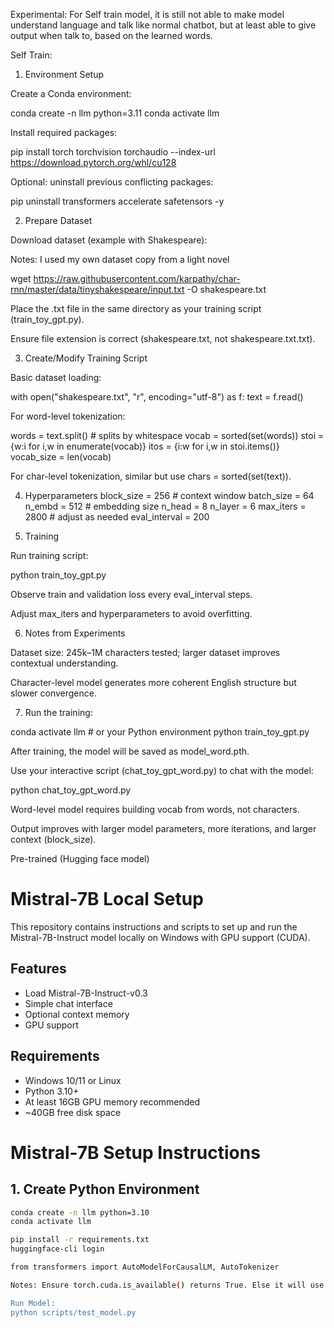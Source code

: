 Experimental: For Self train model, it is still not able to make model understand language and talk like normal chatbot, but at least able to give output when talk to, based on the learned words.

Self Train:
1. Environment Setup

Create a Conda environment:

conda create -n llm python=3.11
conda activate llm


Install required packages:

pip install torch torchvision torchaudio --index-url https://download.pytorch.org/whl/cu128


Optional: uninstall previous conflicting packages:

pip uninstall transformers accelerate safetensors -y

2. Prepare Dataset

Download dataset (example with Shakespeare):

Notes: I used my own dataset copy from a light novel

wget https://raw.githubusercontent.com/karpathy/char-rnn/master/data/tinyshakespeare/input.txt -O shakespeare.txt


Place the .txt file in the same directory as your training script (train_toy_gpt.py).

Ensure file extension is correct (shakespeare.txt, not shakespeare.txt.txt).

3. Create/Modify Training Script

Basic dataset loading:

with open("shakespeare.txt", "r", encoding="utf-8") as f:
    text = f.read()


For word-level tokenization:

words = text.split()  # splits by whitespace
vocab = sorted(set(words))
stoi = {w:i for i,w in enumerate(vocab)}
itos = {i:w for i,w in stoi.items()}
vocab_size = len(vocab)


For char-level tokenization, similar but use chars = sorted(set(text)).

4. Hyperparameters
block_size = 256     # context window
batch_size = 64
n_embd = 512         # embedding size
n_head = 8
n_layer = 6
max_iters = 2800     # adjust as needed
eval_interval = 200

5. Training

Run training script:

python train_toy_gpt.py


Observe train and validation loss every eval_interval steps.

Adjust max_iters and hyperparameters to avoid overfitting.

6. Notes from Experiments

Dataset size: 245k–1M characters tested; larger dataset improves contextual understanding.

Character-level model generates more coherent English structure but slower convergence.

7. Run the training:

conda activate llm   # or your Python environment
python train_toy_gpt.py


After training, the model will be saved as model_word.pth.

Use your interactive script (chat_toy_gpt_word.py) to chat with the model:

python chat_toy_gpt_word.py

Word-level model requires building vocab from words, not characters.

Output improves with larger model parameters, more iterations, and larger context (block_size).

Pre-trained (Hugging face model)

# Mistral-7B Local Setup

This repository contains instructions and scripts to set up and run the Mistral-7B-Instruct model locally on Windows with GPU support (CUDA).

## Features
- Load Mistral-7B-Instruct-v0.3
- Simple chat interface
- Optional context memory
- GPU support

## Requirements
- Windows 10/11 or Linux
- Python 3.10+
- At least 16GB GPU memory recommended
- ~40GB free disk space

# Mistral-7B Setup Instructions

## 1. Create Python Environment
```bash
conda create -n llm python=3.10
conda activate llm

pip install -r requirements.txt
huggingface-cli login

from transformers import AutoModelForCausalLM, AutoTokenizer

Notes: Ensure torch.cuda.is_available() returns True. Else it will use CPU and won't be fast to response.

Run Model:
python scripts/test_model.py






